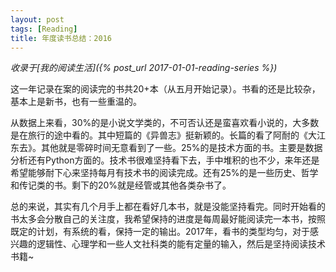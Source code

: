 ```yaml
---
layout: post
tags: [Reading]
title: 年度读书总结：2016
---
```


*收录于[我的阅读生活]({% post_url 2017-01-01-reading-series %})*

这一年记录在案的阅读完的书共20+本（从五月开始记录）。书看的还是比较杂，基本上是新书，也有一些重温的。

从数据上来看，30%的是小说文学类的，不可否认还是蛮喜欢看小说的，大多数是在旅行的途中看的。其中短篇的《异兽志》挺新颖的。长篇的看了阿耐的《大江东去》。其他就是零碎时间无意看到了一些。25%的是技术方面的书。主要是数据分析还有Python方面的。技术书很难坚持看下去，手中堆积的也不少，来年还是希望能够耐下心来坚持每月有技术书的阅读完成。还有25%的是一些历史、哲学和传记类的书。剩下的20%就是经管或其他各类杂书了。

总的来说，其实有几个月手上都在看好几本书，就是没能坚持看完。同时开始看的书太多会分散自己的关注度，我希望保持的进度是每周最好能阅读完一本书，按照既定的计划，有系统的看，保持一定的输出。2017年，看书的类型均匀，对于感兴趣的逻辑性、心理学和一些人文社科类的能有定量的输入，然后是坚持阅读技术书籍~
